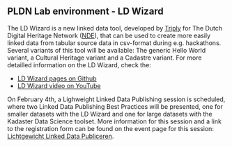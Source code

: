 <H2>PLDN Lab environment - LD Wizard</H2>

The LD Wizard is a new linked data tool, developed by [Triply](https://triply.cc/) for The Dutch Digital Heritage Network ([NDE](https://www.netwerkdigitaalerfgoed.nl/en/)), that can be used to create more easily linked data from tabular source data in csv-format during e.g. hackathons. Several variants of this tool will be available: The generic Hello World variant, a Cultural Heritage variant and a Cadastre variant. For more detailled information on the LD Wizard, check the:

- [LD Wizard pages on Github](https://github.com/netwerk-digitaal-erfgoed/LDWizard)
- [LD Wizard video on YouTube](https://youtu.be/VO61pqKWw7A)

On February 4th, a Lighweight Linked Data Publishing session is scheduled, where two Linked Data Publishing Best Practices will be presented, one for smaller datasets with the LD Wizard and one for large datasets with the Kadaster Data Science toolset. More information for this session and a link to the registration form can be found on the event page for this session: [Lichtgewicht Linked Data Publiceren](https://www.pldn.nl/wiki/Lichtgewicht_Linked_Data_Publiceren_%E2%80%93_4_februari_2021).
